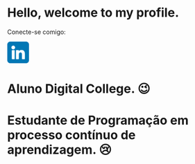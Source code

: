 # Hello, welcome to my profile.

Conecte-se comigo: 

<a href="https://www.linkedin.com/in/daniel-castro-421b6b70"><img src="linkedin.png" alt="" style="max-width:50px;"></a>

 

# Aluno Digital College. 😉

# Estudante de Programação em processo contínuo de aprendizagem. 😢



